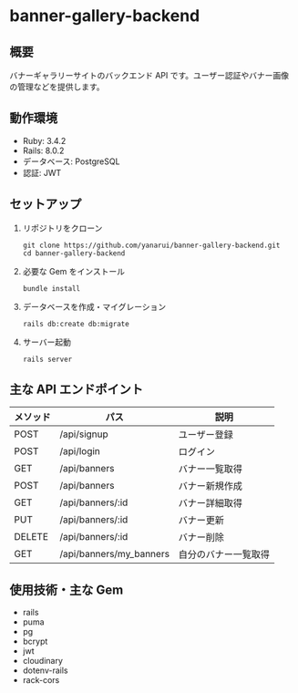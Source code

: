 # banner-gallery-backend

## 概要

バナーギャラリーサイトのバックエンド API です。ユーザー認証やバナー画像の管理などを提供します。

## 動作環境

- Ruby: 3.4.2
- Rails: 8.0.2
- データベース: PostgreSQL
- 認証: JWT

## セットアップ

1. リポジトリをクローン

   ```
   git clone https://github.com/yanarui/banner-gallery-backend.git
   cd banner-gallery-backend
   ```

2. 必要な Gem をインストール

   ```
   bundle install
   ```

3. データベースを作成・マイグレーション

   ```
   rails db:create db:migrate
   ```

4. サーバー起動
   ```
   rails server
   ```

## 主な API エンドポイント

| メソッド | パス                    | 説明                 |
| -------- | ----------------------- | -------------------- |
| POST     | /api/signup             | ユーザー登録         |
| POST     | /api/login              | ログイン             |
| GET      | /api/banners            | バナー一覧取得       |
| POST     | /api/banners            | バナー新規作成       |
| GET      | /api/banners/:id        | バナー詳細取得       |
| PUT      | /api/banners/:id        | バナー更新           |
| DELETE   | /api/banners/:id        | バナー削除           |
| GET      | /api/banners/my_banners | 自分のバナー一覧取得 |

## 使用技術・主な Gem

- rails
- puma
- pg
- bcrypt
- jwt
- cloudinary
- dotenv-rails
- rack-cors
